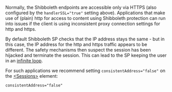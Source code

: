 
Normally, the Shibboleth endpoints are accessible only via HTTPS (also configured by the `handlerSSL="true"` setting above). Applications that make use of (plain) http for access to content using Shibboleth protection can run into issues if the client is using inconsistent proxy connection settings for http and https.

By default Shibboleth SP checks that the IP address stays the same - but in this case, the IP address for the http and https traffic appears to be different. The safety mechanisms then suspect the session has been hijacked and terminate the session. This can lead to the SP keeping the user in an [infinite loop](https://wiki.shibboleth.net/confluence/display/SHIB2/NativeSPLooping).

For such applications we recommend setting `consistentAddress="false"` on the [\<Sessions\>](https://wiki.shibboleth.net/confluence/display/SP3/Sessions) element:

```
consistentAddress="false"
```

